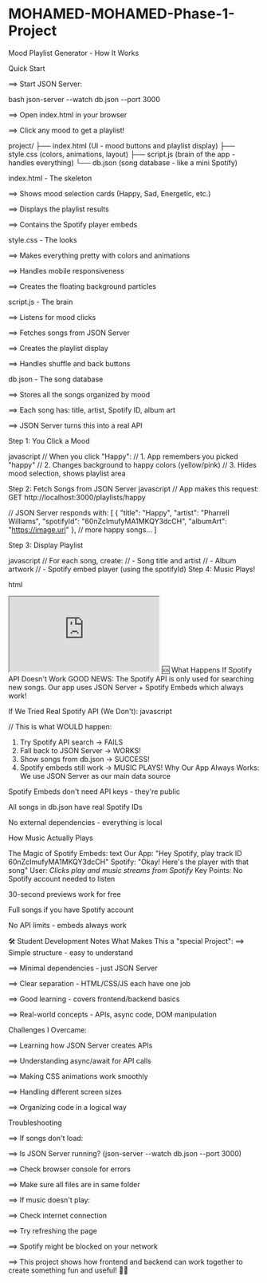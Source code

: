 # MOHAMED-MOHAMED-Phase-1-Project


Mood Playlist Generator - How It Works

Quick Start



==> Start JSON Server:

bash
json-server --watch db.json --port 3000


==> Open index.html in your browser

==> Click any mood to get a playlist!

 <!-- How the Code is Organized -->


<!-- File Structure: -->

project/
├── index.html     (UI - mood buttons and playlist display)
├── style.css      (colors, animations, layout)
├── script.js      (brain of the app - handles everything)
└── db.json        (song database - like a mini Spotify)



<!-- What Each File Does: -->

index.html - The skeleton

==> Shows mood selection cards (Happy, Sad, Energetic, etc.)

==> Displays the playlist results

==> Contains the Spotify player embeds



style.css - The looks

==> Makes everything pretty with colors and animations

==> Handles mobile responsiveness

==> Creates the floating background particles



script.js - The brain

==> Listens for mood clicks

==> Fetches songs from JSON Server

==> Creates the playlist display

==> Handles shuffle and back buttons




db.json - The song database

==> Stores all the songs organized by mood

==> Each song has: title, artist, Spotify ID, album art

==> JSON Server turns this into a real API




 <!-- How Songs Are Picked - Step by Step -->


Step 1: You Click a Mood

javascript
// When you click "Happy":
// 1. App remembers you picked "happy"
// 2. Changes background to happy colors (yellow/pink)
// 3. Hides mood selection, shows playlist area


Step 2: Fetch Songs from JSON Server
javascript
// App makes this request:
GET http://localhost:3000/playlists/happy

// JSON Server responds with:
[
  {
    "title": "Happy",
    "artist": "Pharrell Williams", 
    "spotifyId": "60nZcImufyMA1MKQY3dcCH",
    "albumArt": "https://image.url"
  },
  // more happy songs...
]


Step 3: Display Playlist

javascript
// For each song, create:
// - Song title and artist
// - Album artwork
// - Spotify embed player (using the spotifyId)
Step 4: Music Plays!


html
<!-- Spotify embed player -->
<iframe src="https://open.spotify.com/embed/track/60nZcImufyMA1MKQY3dcCH">
</iframe>
🆘 What Happens If Spotify API Doesn't Work
GOOD NEWS: The Spotify API is only used for searching new songs. Our app uses JSON Server + Spotify Embeds which always work!

If We Tried Real Spotify API (We Don't):
javascript

// This is what WOULD happen:
1. Try Spotify API search → FAILS
2. Fall back to JSON Server → WORKS!
3. Show songs from db.json → SUCCESS!
4. Spotify embeds still work → MUSIC PLAYS!
Why Our App Always Works:
We use JSON Server as our main data source

Spotify Embeds don't need API keys - they're public

All songs in db.json have real Spotify IDs

No external dependencies - everything is local




 How Music Actually Plays


The Magic of Spotify Embeds:
text
Our App: "Hey Spotify, play track ID 60nZcImufyMA1MKQY3dcCH"
Spotify: "Okay! Here's the player with that song"
User: *Clicks play and music streams from Spotify*
Key Points:
No Spotify account needed to listen

30-second previews work for free

Full songs if you have Spotify account

No API limits - embeds always work

🛠️ Student Development Notes
What Makes This a "special Project":
==> Simple structure - easy to understand

==> Minimal dependencies - just JSON Server

==> Clear separation - HTML/CSS/JS each have one job

==> Good learning - covers frontend/backend basics

==> Real-world concepts - APIs, async code, DOM manipulation



Challenges I Overcame:


==> Learning how JSON Server creates APIs

==> Understanding async/await for API calls

==> Making CSS animations work smoothly

==> Handling different screen sizes

==> Organizing code in a logical way

 Troubleshooting

==> If songs don't load:

==> Is JSON Server running? (json-server --watch db.json --port 3000)

==> Check browser console for errors

==> Make sure all files are in same folder

==> If music doesn't play:

==> Check internet connection

==> Try refreshing the page

==> Spotify might be blocked on your network

==> This project shows how frontend and backend can work together to create something fun and useful! 🎵✨

